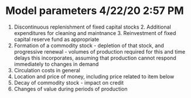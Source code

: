 # Model parameters 4/22/20 2:57 PM

1. Discontinuous replenishment of fixed capital stocks
    2. Additional expenditures for cleaning and maintnance
    3. Reinvestment of fixed capital reserve fund as appropriate
3. Formation of a commodity stock - depletion of that stock, and progressive renewal - volumes of production required for this and time delays this incorporates, assuming that production cannot respond immediately to changes in demand
4. Circulation costs in general
5. Location and price of money, including price related to item below
6. Decay of commodity stock - impact on credit 
7. Changes of value during periods of production